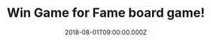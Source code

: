 ---
campaign-uuid: "c-3baf759b-aff7-495e-9870-770f3b35abe4"
type: "Preview"
category: "Gifts"
date: "2018-08-01T09:00:00.000Z"
end-date: "2018-09-01T23:59:00.000Z"
disable-form: false
is_promoted: false
has_entry_page: true
title: "Win Game for Fame board game!"
competition-description: "<p>We have in our hands the best-selling party board game\
  \ for families and friends which has left many reviewers \"crying with laughter”\
  \ YES! we are talking about Game for Fame board game!</p>\r\n<p>Do you want it?\
  \ Click below and it could be yours!</p>"
hero-header: "Win Game for Fame board game!"
terms-confirmation: "N/A"
banner-img: "https://assets.expresslyapp.com/asset-d5c2032a-7948-4551-8932-a1ab1eb752bb.jpg"
logo-left-href: "aaa.nme.com"
logo-left-image: "https://assets.expresslyapp.com/asset-ac9d9672-ab15-4f0c-bceb-76885365b517.jpg"
logo-left-title: "nme aaa"
bg-image-hero: "https://assets.expresslyapp.com/asset-0a4fa5eb-ead7-4152-8327-dbd01ecdd377.jpg"
bg-image-first: "https://assets.expresslyapp.com/asset-cc1eebb4-0145-4514-a5b1-e55d239e9f86.jpg"
section1-content: "<p>As seen on ITV's This Morning’s: Game for Fame is a MUST for\
  \ parties! The aim of the game is to become the highest paid superstar. But there\
  \ are no complicated rules or boring instructions. Get into teams, pick up a Money\
  \ Maker card and start the fight for fame and fortune.</p>\r\n<p>Game for Fame is\
  \ suitable for 4-16 players from\_the\_age of 10 upwards, making it perfect for\
  \ families and groups of friends at game\_nights\_or parties.</p>\r\n<p>Get ready\
  \ to fight for fame with the hilarious Game for Fame board game!</p>\r\n<p>Good\
  \ luck!</p>"
entry-title: "Win Game for Fame board game!"
entry-content: "Enter the draw to win Game for Fame board game by completing the form\
  \ below before 23:59 on 1st of September 2018."
has-winner: false
prize-description: "Game for Fame board game."
special-conditions: "Multiple entries are allowed up to one every day."
---